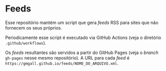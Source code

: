 # Feeds

Esse repositório mantém um script que gera *feeds* RSS para sites que não fornecem os seus próprios.

Periodicamente esse script é executado via GitHub Actions (veja o diretório `.github/workflows`).

Os *feeds* resultantes são servidos a partir do GitHub Pages (veja o *branch* `gh-pages` nesse mesmo repositório). A URL para cada *feed* é `https://gmgall.github.io/feeds/NOME_DO_ARQUIVO.xml`.
